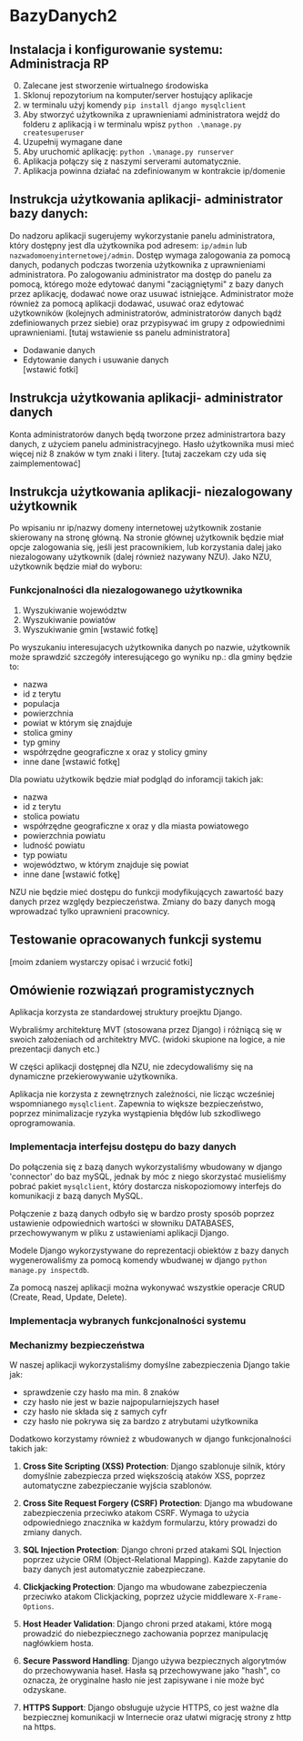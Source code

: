 # BazyDanych2
## Instalacja i konfigurowanie systemu: Administracja RP
0. Zalecane jest stworzenie wirtualnego środowiska
1. Sklonuj repozytorium na komputer/server hostujący aplikacje
2. w terminalu użyj komendy `pip install django mysqlclient`
3. Aby stworzyć użytkownika z uprawnieniami administratora wejdź do folderu z aplikacją i w terminalu wpisz `python .\manage.py createsuperuser`
4. Uzupełnij wymagane dane
5. Aby uruchomić aplikację: `python .\manage.py runserver`
6. Aplikacja połączy się z naszymi serverami automatycznie.
7. Aplikacja powinna działać na zdefiniowanym w kontrakcie ip/domenie

## Instrukcja użytkowania aplikacji- administrator bazy danych:  
Do nadzoru aplikacji sugerujemy wykorzystanie panelu administratora, który dostępny jest dla użytkownika pod adresem: `ip/admin` lub `nazwadomoenyinternetowej/admin`. Dostęp wymaga zalogowania za pomocą danych, podanych podczas tworzenia użytkownika z uprawnieniami administratora. Po zalogowaniu administrator ma dostęp do panelu za pomocą, którego może edytować danymi "zaciągniętymi" z bazy danych przez aplikację, dodawać nowe oraz usuwać istniejące. Administrator może również za pomocą aplikacji dodawać, usuwać oraz edytować użytkowników (kolejnych administratorów, administratorów danych bądź zdefiniowanych przez siebie) oraz przypisywać im grupy z odpowiednimi uprawnieniami.
[tutaj wstawienie ss panelu administratora]
- Dodawanie danych  
- Edytowanie danych i usuwanie danych  
[wstawić fotki]


## Instrukcja użytkowania aplikacji- administrator danych
Konta administratorów danych będą tworzone przez administrartora bazy danych, z użyciem panelu administracyjnego. Hasło użytkownika musi mieć więcej niż 8 znaków w tym znaki i litery.
[tutaj zaczekam czy uda się zaimplementować]

## Instrukcja użytkowania aplikacji- niezalogowany użytkownik
Po wpisaniu nr ip/nazwy domeny internetowej użytkownik zostanie skierowany na stronę główną. Na stronie głównej użytkownik będzie miał opcje zalogowania się, jeśli jest pracownikiem, lub korzystania dalej jako niezalogowany użytkownik (dalej również nazywany NZU). Jako NZU, użytkownik będzie miał do wyboru:
### Funkcjonalności dla niezalogowanego użytkownika
1. Wyszukiwanie województw
2. Wyszukiwanie powiatów
3. Wyszukiwanie gmin
[wstawić fotkę]

Po wyszukaniu interesujacych użytkownika danych po nazwie, użytkownik może sprawdzić szczegóły interesującego go wyniku np.: dla gminy będzie to:
- nazwa
- id z terytu
- populacja
- powierzchnia
- powiat w którym się znajduje
- stolica gminy
- typ gminy
- współrzędne geograficzne x oraz y stolicy gminy
- inne dane
[wstawić fotkę]

Dla powiatu użytkowik będzie miał podgląd do inforamcji takich jak:
- nazwa
- id z terytu
- stolica powiatu
- współrzędne geograficzne x oraz y dla miasta powiatowego
- powierzchnia powiatu
- ludność powiatu
- typ powiatu
- województwo, w którym znajduje się powiat
- inne dane
[wstawić fotkę]

NZU nie będzie mieć dostępu do funkcji modyfikujących zawartość bazy danych przez względy bezpieczeństwa. Zmiany do bazy danych mogą wprowadzać tylko uprawnieni pracownicy.

## Testowanie opracowanych funkcji systemu
[moim zdaniem wystarczy opisać i wrzucić fotki]
## Omówienie rozwiązań programistycznych
Aplikacja korzysta ze standardowej struktury proejktu Django.

Wybraliśmy architekturę MVT (stosowana przez Django) i różniącą się w swoich założeniach od architektry MVC. (widoki skupione na logice, a nie prezentacji danych etc.)

W części aplikacji dostępnej dla NZU, nie zdecydowaliśmy się na dynamiczne przekierowywanie użytkownika. 

Aplikacja nie korzysta z zewnętrznych zależności, nie licząc wcześniej wspomnianego `mysqlclient`. Zapewnia to większe bezpieczeństwo, poprzez minimalizacje ryzyka wystąpienia błędów lub szkodliwego oprogramowania.

### Implementacja interfejsu dostępu do bazy danych
Do połączenia się z bazą danych wykorzystaliśmy wbudowany w django 'connector' do baz mySQL, jednak by móc z niego skorzystać musieliśmy pobrać pakiet `mysqlclient`, który dostarcza niskopoziomowy interfejs do komunikacji z bazą danych MySQL.

Połączenie z bazą danych odbyło się w bardzo prosty sposób poprzez ustawienie odpowiednich wartości w słowniku DATABASES, przechowywanym w pliku z ustawieniami aplikacji Django.

Modele Django wykorzystywane do reprezentacji obiektów z bazy danych wygenerowaliśmy za pomocą komendy wbudwanej w django `python manage.py inspectdb`.

Za pomocą naszej aplikacji można wykonywać wszystkie operacje CRUD (Create, Read, Update, Delete).

### Implementacja wybranych funkcjonalności systemu

### Mechanizmy bezpieczeństwa
W naszej aplikacji wykorzystaliśmy domyślne zabezpieczenia Django takie jak:
- sprawdzenie czy hasło ma min. 8 znaków
- czy hasło nie jest w bazie najpopularniejszych haseł
- czy hasło nie składa się z samych cyfr
- czy hasło nie pokrywa się za bardzo z atrybutami użytkownika

Dodatkowo korzystamy również z wbudowanych w django funkcjonalności takich jak:

1. **Cross Site Scripting (XSS) Protection**: Django szablonuje silnik, który domyślnie zabezpiecza przed większością ataków XSS, poprzez automatyczne zabezpieczanie wyjścia szablonów.

2. **Cross Site Request Forgery (CSRF) Protection**: Django ma wbudowane zabezpieczenia przeciwko atakom CSRF. Wymaga to użycia odpowiedniego znacznika w każdym formularzu, który prowadzi do zmiany danych.

3. **SQL Injection Protection**: Django chroni przed atakami SQL Injection poprzez użycie ORM (Object-Relational Mapping). Każde zapytanie do bazy danych jest automatycznie zabezpieczane.

4. **Clickjacking Protection**: Django ma wbudowane zabezpieczenia przeciwko atakom Clickjacking, poprzez użycie middleware `X-Frame-Options`.

5. **Host Header Validation**: Django chroni przed atakami, które mogą prowadzić do niebezpiecznego zachowania poprzez manipulację nagłówkiem hosta.

6. **Secure Password Handling**: Django używa bezpiecznych algorytmów do przechowywania haseł. Hasła są przechowywane jako "hash", co oznacza, że oryginalne hasło nie jest zapisywane i nie może być odzyskane.

7. **HTTPS Support**: Django obsługuje użycie HTTPS, co jest ważne dla bezpiecznej komunikacji w Internecie oraz ułatwi migrację strony z http na https.

